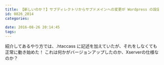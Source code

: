 ```yaml
---
title: 【新しいのか？】サブディレクトリからサブドメインへの変更が Wordpress の設定のみで？
id: 0826_2014
categories:
   
date: 2016-08-26 20:14:45
tags:
---
```


紹介してあるやり方では、.htaccass に記述を加えていたが、それをしなくても正常に動き始めた！
これは何かがバージョンアップしたのか、Xserverの仕様なのか？